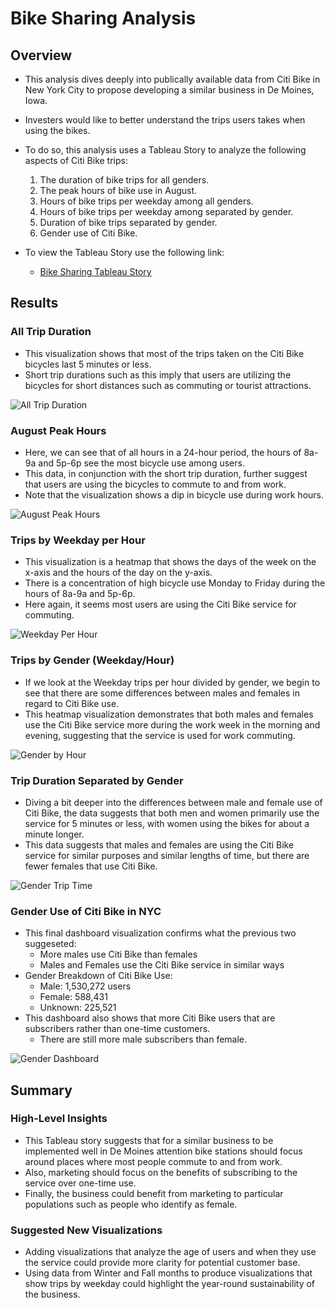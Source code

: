 # Bike Sharing Analysis

## Overview 

- This analysis dives deeply into publically available data from Citi Bike in New York City to propose developing a similar business in De Moines, Iowa. 
- Investers would like to better understand the trips users takes when using the bikes. 
- To do so, this analysis uses a Tableau Story to analyze the following aspects of Citi Bike trips:
    1. The duration of bike trips for all genders. 
    2. The peak hours of bike use in August.
    3. Hours of bike trips per weekday among all genders.
    4. Hours of bike trips per weekday among separated by gender.
    5. Duration of bike trips separated by gender.
    6. Gender use of Citi Bike.

- To view the Tableau Story use the following link:
    - [Bike Sharing Tableau Story](https://public.tableau.com/app/profile/john.compton/viz/NYCBikeSharing_16631761573940/BikeSharingStory?publish=yes)

## Results

### All Trip Duration

- This visualization shows that most of the trips taken on the Citi Bike bicycles last 5 minutes or less.
- Short trip durations such as this imply that users are utilizing the bicycles for short distances such as commuting or tourist attractions. 

![All Trip Duration](readme_images/all_trip_duration.png)

### August Peak Hours

- Here, we can see that of all hours in a 24-hour period, the hours of 8a-9a and 5p-6p see the most bicycle use among users. 
- This data, in conjunction with the short trip duration, further suggest that users are using the bicycles to commute to and from work.
- Note that the visualization shows a dip in bicycle use during work hours. 

![August Peak Hours](readme_images/august_peak.png)

### Trips by Weekday per Hour

- This visualization is a heatmap that shows the days of the week on the x-axis and the hours of the day on the y-axis. 
- There is a concentration of high bicycle use Monday to Friday during the hours of 8a-9a and 5p-6p. 
- Here again, it seems most users are using the Citi Bike service for commuting.

![Weekday Per Hour](readme_images/weekday_by_hour.png)

### Trips by Gender (Weekday/Hour)

- If we look at the Weekday trips per hour divided by gender, we begin to see that there are some differences between males and females in regard to Citi Bike use. 
- This heatmap visualization demonstrates that both males and females use the Citi Bike service more during the work week in the morning and evening, suggesting that the service  is used for work commuting.

![Gender by Hour](readme_images/gender_by_hour.png)

### Trip Duration Separated by Gender

- Diving a bit deeper into the differences between male and female use of Citi Bike, the data suggests that both men and women primarily use the service for 5 minutes or less, with women using the bikes for about a minute longer.
- This data suggests that males and females are using the Citi Bike service for similar purposes and similar lengths of time, but there are fewer females that use Citi Bike.

![Gender Trip Time](readme_images/gender_trip_time.png)

### Gender Use of Citi Bike in NYC

- This final dashboard visualization confirms what the previous two suggeseted:
    - More males use Citi Bike than females
    - Males and Females use the Citi Bike service in similar ways
- Gender Breakdown of Citi Bike Use:
    - Male: 1,530,272 users
    - Female: 588,431
    - Unknown: 225,521
- This dashboard also shows that more Citi Bike users that are subscribers rather than one-time customers.
    - There are still more male subscribers than female. 

![Gender Dashboard](readme_images/gender_dashboard.png)

## Summary 

### High-Level Insights

- This Tableau story suggests that for a similar business to be implemented well in De Moines attention bike stations should focus around places where most people commute to and from work. 
- Also, marketing should focus on the benefits of subscribing to the service over one-time use.
- Finally, the business could benefit from marketing to particular populations such as people who identify as female.

### Suggested New Visualizations

- Adding visualizations that analyze the age of users and when they use the service could provide more clarity for potential customer base. 
- Using data from Winter and Fall months to produce visualizations that show trips by weekday could highlight the year-round sustainability of the business.
